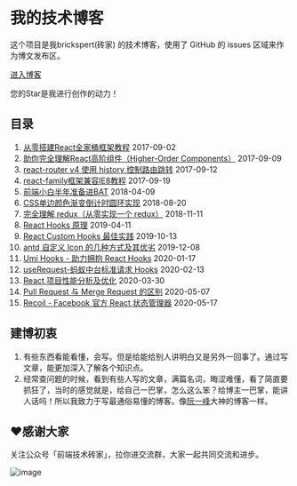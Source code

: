 # 我的技术博客

这个项目是我brickspert(砖家) 的技术博客，使用了 GitHub 的 issues 区域来作为博文发布区。

[进入博客](https://github.com/brickspert/blog/issues)

您的Star是我进行创作的动力！

## 目录

1. [从零搭建React全家桶框架教程](https://github.com/brickspert/blog/issues/1) 2017-09-02
1. [助你完全理解React高阶组件（Higher-Order Components）](https://github.com/brickspert/blog/issues/2)  2017-09-09
1. [react-router v4 使用 history 控制路由跳转](https://github.com/brickspert/blog/issues/3)  2017-09-12
1. [react-family框架兼容IE8教程](https://github.com/brickspert/blog/issues/5) 2017-09-19
1. [前端小白半年准备进BAT](https://github.com/brickspert/blog/issues/16) 2018-04-09
1. [CSS单边颜色渐变倒计时圆环实现](https://github.com/brickspert/blog/issues/20) 2018-08-20
1. [完全理解 redux（从零实现一个 redux）](https://github.com/brickspert/blog/issues/22) 2018-11-11
1. [React Hooks 原理](https://github.com/brickspert/blog/issues/26) 2019-04-11
1. [React Custom Hooks 最佳实践](https://github.com/brickspert/blog/issues/31) 2019-10-13
1. [antd 自定义 Icon 的几种方式及其优劣](https://github.com/brickspert/blog/issues/33) 2019-12-08
1. [Umi Hooks - 助力拥抱 React Hooks](https://github.com/brickspert/blog/issues/34) 2020-01-17
1. [useRequest-蚂蚁中台标准请求 Hooks](https://github.com/brickspert/blog/issues/35) 2020-02-13
1. [React 项目性能分析及优化](https://github.com/brickspert/blog/issues/36) 2020-03-30
1. [Pull Request 与 Merge Request 的区别](https://github.com/brickspert/blog/issues/37) 2020-05-07
1. [Recoil - Facebook 官方 React 状态管理器](https://github.com/brickspert/blog/issues/38) 2020-05-17


## 建博初衷

1. 有些东西看能看懂，会写。但是给能给别人讲明白又是另外一回事了。通过写文章，能更加深入了解各个知识点。
2. 经常查问题的时候，看到有些人写的文章，满篇名词，晦涩难懂，看了简直要抓狂了，当时的感觉就是，给自己一巴掌，怎么这么笨？给博主一巴掌，能讲人话吗！所以我致力于写最通俗易懂的博客。像[阮一峰](http://www.ruanyifeng.com/blog/)大神的博客一样。

## ❤️感谢大家

关注公众号「前端技术砖家」，拉你进交流群，大家一起共同交流和进步。

![image](https://user-images.githubusercontent.com/12526493/80437152-76f00400-8933-11ea-8a95-edda05152736.png)
